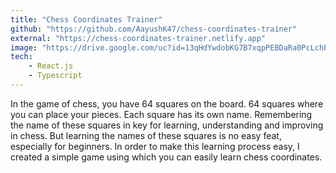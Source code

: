 ```yaml
---
title: "Chess Coordinates Trainer"
github: "https://github.com/AayushK47/chess-coordinates-trainer"
external: "https://chess-coordinates-trainer.netlify.app"
image: "https://drive.google.com/uc?id=13qHdYwdobKG7B7xqpPEBDaRa0PcLchPx"
tech:
    - React.js
    - Typescript
---
```


In the game of chess, you have 64 squares on the board. 64 squares where you can place your pieces. Each square has its own name. Remembering the name of these squares in key for learning, understanding and improving in chess. But learning the names of these squares is no easy feat, especially for beginners. In order to make this learning process easy, I created a simple game using which you can easily learn chess coordinates.